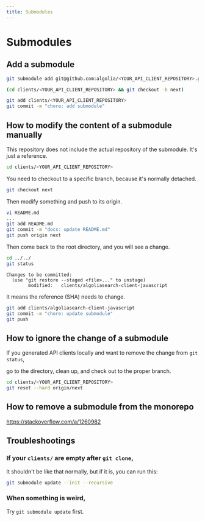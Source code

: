 ```yaml
---
title: Submodules
---
```


# Submodules

## Add a submodule

```sh
git submodule add git@github.com:algolia/<YOUR_API_CLIENT_REPOSITORY>.git clients/<YOUR_API_CLIENT_REPOSITORY>

(cd clients/<YOUR_API_CLIENT_REPOSITORY> && git checkout -b next)

git add clients/<YOUR_API_CLIENT_REPOSITORY>
git commit -m "chore: add submodule"
```

## How to modify the content of a submodule manually

This repository does not include the actual repository of the submodule. It's just a reference.

```sh
cd clients/<YOUR_API_CLIENT_REPOSITORY>
```

You need to checkout to a specific branch, because it's normally detached.

```sh
git checkout next
```

Then modify something and push to its origin.

```sh
vi README.md
...
git add README.md
git commit -m "docs: update README.md"
git push origin next
```

Then come back to the root directory, and you will see a change.

```sh
cd ../../
git status
```

```
Changes to be committed:
  (use "git restore --staged <file>..." to unstage)
        modified:   clients/algoliasearch-client-javascript
```

It means the reference (SHA) needs to change.

```sh
git add clients/algoliasearch-client-javascript
git commit -m "chore: update submodule"
git push
```

## How to ignore the change of a submodule

If you generated API clients locally and want to remove the change from `git status`,

go to the directory, clean up, and check out to the proper branch.

```sh
cd clients/<YOUR_API_CLIENT_REPOSITORY>
git reset --hard origin/next
```

## How to remove a submodule from the monorepo

https://stackoverflow.com/a/1260982

## Troubleshootings

### If your `clients/` are empty after `git clone`,

It shouldn't be like that normally, but if it is, you can run this:

```bash
git submodule update --init --recursive
```

### When something is weird,

Try `git submodule update` first.
